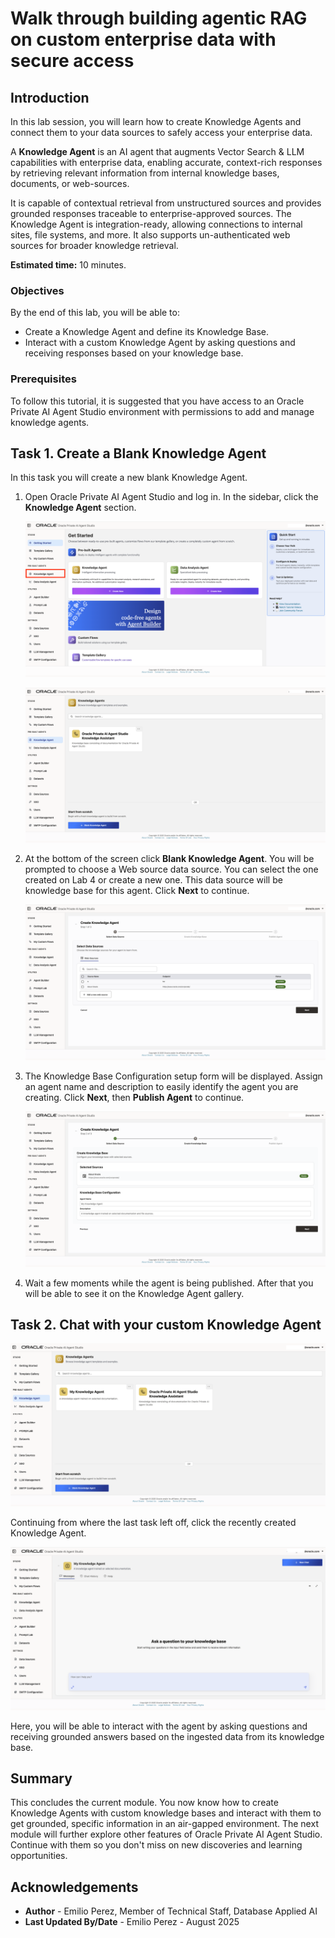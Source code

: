 # Walk through building agentic RAG on custom enterprise data with secure access

## Introduction

In this lab session, you will learn how to create Knowledge Agents and connect them to your data sources to safely access your enterprise data.

A **Knowledge Agent** is an AI agent that augments Vector Search & LLM capabilities with enterprise data, enabling accurate, context-rich responses by retrieving relevant information from internal knowledge bases, documents, or web-sources.

It is capable of contextual retrieval from unstructured sources and provides grounded responses traceable to enterprise-approved sources. The Knowledge Agent is integration-ready, allowing connections to internal sites, file systems, and more. It also supports un-authenticated web sources for broader knowledge retrieval.

**Estimated time:** 10 minutes.

### Objectives

By the end of this lab, you will be able to:

- Create a Knowledge Agent and define its Knowledge Base.
- Interact with a custom Knowledge Agent by asking questions and receiving responses based on your knowledge base.

### Prerequisites

To follow this tutorial, it is suggested that you have access to an Oracle Private AI Agent Studio environment with permissions to add and manage knowledge agents.

## Task 1. Create a Blank Knowledge Agent

In this task you will create a new blank Knowledge Agent.

1. Open Oracle Private AI Agent Studio and log in. In the sidebar, click the **Knowledge Agent** section.

    ![Knowledge Agent](images/left_panel.png)

    ![Knowledge Agent](images/knowledge_agent.png)

2. At the bottom of the screen click **Blank Knowledge Agent**.
You will be prompted to choose a Web source data source. You can select the one created on Lab 4 or create a new one. This data source will be knowledge base for this agent. Click **Next** to continue.

    ![Knowledge Base Configuration](images/kbase_config.png)

3. The Knowledge Base Configuration setup form will be displayed. Assign an agent name and description to easily identify the agent you are creating. Click **Next**, then **Publish Agent** to continue.

    ![Knowledge Agent Configuration](images/kagent_config.png)

4. Wait a few moments while the agent is being published. After that you will be able to see it on the Knowledge Agent gallery.

## Task 2. Chat with your custom Knowledge Agent

![Knowledge Base Gallery](images/kagent_gallery.png)

Continuing from where the last task left off, click the recently created Knowledge Agent.

![Knowledge Base Chat](images/kagent_chat.png)

Here, you will be able to interact with the agent by asking questions and receiving grounded answers based on the ingested data from its knowledge base.

## Summary

This concludes the current module. You now know how to create Knowledge Agents with custom knowledge bases and interact with them to get grounded, specific information in an air-gapped environment. The next module will further explore other features of Oracle Private AI Agent Studio. Continue with them so you don't miss on new discoveries and learning opportunities.

## Acknowledgements

- **Author** - Emilio Perez, Member of Technical Staff, Database Applied AI
- **Last Updated By/Date** - Emilio Perez - August 2025
